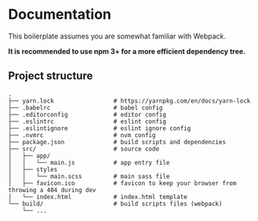 # Documentation

This boilerplate assumes you are somewhat familiar with Webpack.

**It is recommended to use npm 3+ for a more efficient dependency tree.**

## Project structure

```
.
├── yarn.lock                 # https://yarnpkg.com/en/docs/yarn-lock
├── .babelrc                  # babel config
├── .editorconfig             # editor config
├── .eslintrc                 # eslint config
├── .eslintignore             # eslint ignore config
├── .nvmrc                    # nvm config
├── package.json              # build scripts and dependencies
├── src/                      # source code
│   ├── app/
│   │   └── main.js           # app entry file
│   ├── styles
│   │   └── main.scss         # main sass file
│   ├── favicon.ico           # favicon to keep your browser from throwing a 404 during dev
│   └── index.html            # index.html template
└── build/                    # build scripts files (webpack)
    └── ...
```
